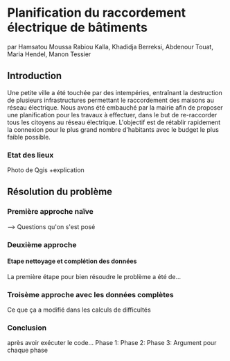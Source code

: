 # Planification du raccordement électrique de bâtiments
par Hamsatou Moussa Rabiou Kalla, Khadidja Berreksi, Abdenour Touat, Maria Hendel, Manon Tessier

## Introduction
Une petite ville a été touchée par des intempéries, entraînant la destruction de plusieurs infrastructures permettant le raccordement des maisons au réseau électrique. Nous avons été embauché par la mairie afin de proposer une planification pour les travaux à effectuer, dans le but de re-raccorder tous les citoyens au réseau électrique. 
L'objectif est de rétablir rapidement la connexion pour le plus grand nombre d'habitants avec le budget le plus faible possible.
### Etat des lieux
Photo de Qgis
+explication

## Résolution du problème
### Première approche naïve
--> Questions qu'on s'est posé


### Deuxième approche 
#### Etape nettoyage et complétion des données
La première étape pour bien résoudre le problème a été de...

### Troisème approche avec les données complètes
Ce que ça a modifié dans les calculs de difficultés

### Conclusion 
après avoir exécuter le code...
Phase 1:
Phase 2:
Phase 3:
Argument pour chaque phase

